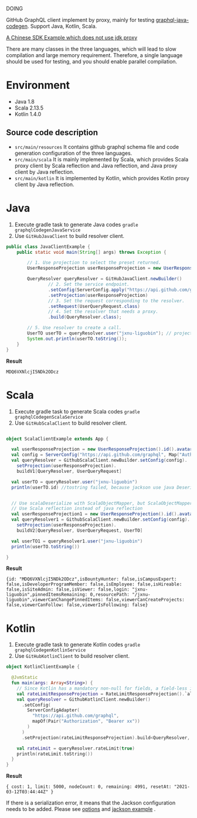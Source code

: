 DOING

GitHub GraphQL client implement by proxy, mainly for
testing [graphql-java-codegen](https://github.com/kobylynskyi/graphql-java-codegen). Support Java, Kotlin, Scala.

[A Chinese SDK Example which does not use jdk proxy](https://github.com/growingio/growingio-graphql-javasdk)

There are many classes in the three languages, which will lead to slow compilation and large memory requirement.
Therefore, a single language should be used for testing, and you should enable parallel compilation.

# Environment

- Java 1.8
- Scala 2.13.5
- Kotlin 1.4.0

## Source code description

- `src/main/resources` It contains github graphql schema file and code generation configuration of the three languages.
- `src/main/scala` It is mainly implemented by Scala, which provides Scala proxy client by Scala reflection and Java
  reflection, and Java proxy client by Java reflection.
- `src/main/kotlin` It is implemented by Kotlin, which provides Kotlin proxy client by Java reflection.

# Java

1. Execute gradle task to generate Java codes `gradle graphqlCodegenJavaService`
2. Use `GitHubJavaClient` to build resolver client.

```java
public class JavaClientExample {
    public static void main(String[] args) throws Exception {

        // 1. Use projection to select the preset returned.
        UserResponseProjection userResponseProjection = new UserResponseProjection().id().avatarUrl().login().resourcePath();

        QueryResolver queryResolver = GitHubJavaClient.newBuilder()
                // 2. Set the service endpoint.
                .setConfig(ServerConfig.apply("https://api.github.com/graphql", Collections.singletonMap("Authorization", "Bearer xx")))
                .setProjection(userResponseProjection)
                // 3. Set the request corresponding to the resolver.
                .setRequest(UserQueryRequest.class)
                // 4. Set the resolver that needs a proxy.
                .build(QueryResolver.class);

        // 5. Use resolver to create a call.
        UserTO userTO = queryResolver.user("jxnu-liguobin"); // projection and request must correspond to the return type of the user method.
        System.out.println(userTO.toString());
    }
}
```

**Result**

```
MDQ6VXNlcjI5NDk2ODcz
```

# Scala

1. Execute gradle task to generate Scala codes `gradle graphqlCodegenScalaService`
2. Use `GitHubScalaClient` to build resolver client.

```scala

object ScalaClientExample extends App {

  val userResponseProjection = new UserResponseProjection().id().avatarUrl().login().resourcePath()
  val config = ServerConfig("https://api.github.com/graphql", Map("Authorization" -> "Bearer xx"))
  val queryResolver = GithubScalaClient.newBuilder.setConfig(config).
    setProjection(userResponseProjection).
    buildV1[QueryResolver, UserQueryRequest]

  val userTO = queryResolver.user("jxnu-liguobin")
  println(userTO.id) //tostring failed, because jackson use java Deserializer 


  // Use scalaDeserialize with ScalaObjectMapper, but ScalaObjectMapper will not be available in scala3.
  // Use Scala reflection instead of java reflection
  val userResponseProjection1 = new UserResponseProjection().id().avatarUrl().login().resourcePath()
  val queryResolver1 = GithubScalaClient.newBuilder.setConfig(config).
    setProjection(userResponseProjection).
    buildV2[QueryResolver, UserQueryRequest, UserTO]

  val userTO1 = queryResolver1.user("jxnu-liguobin")
  println(userTO.toString())

}
```

**Result**

```
{id: "MDQ6VXNlcjI5NDk2ODcz",isBountyHunter: false,isCampusExpert: false,isDeveloperProgramMember: false,isEmployee: false,isHireable: false,isSiteAdmin: false,isViewer: false,login: "jxnu-liguobin",pinnedItemsRemaining: 0,resourcePath: "/jxnu-liguobin",viewerCanChangePinnedItems: false,viewerCanCreateProjects: false,viewerCanFollow: false,viewerIsFollowing: false}
```

# Kotlin

1. Execute gradle task to generate Kotlin codes `gradle graphqlCodegenKotlinService`
2. Use `GitHubKotlinClient` to build resolver client.

```kotlin
object KotlinClientExample {

  @JvmStatic
  fun main(args: Array<String>) {
    // Since Kotlin has a mandatory non-null for fields, a field-less interface test is used here.
    val rateLimitResponseProjection = RateLimitResponseProjection().`all$`(1)
    val queryResolver = GithubKotlinClient.newBuilder()
      .setConfig(
        ServerConfigAdapter(
          "https://api.github.com/graphql",
          mapOf(Pair("Authorization", "Bearer xx"))
        )
      )
      .setProjection(rateLimitResponseProjection).build<QueryResolver, RateLimitQueryRequest>()

    val rateLimit = queryResolver.rateLimit(true)
    println(rateLimit.toString())
  }
}
```

**Result**

```
{ cost: 1, limit: 5000, nodeCount: 0, remaining: 4991, resetAt: "2021-03-12T03:44:44Z" }
```

If there is a serialization error, it means that the Jackson configuration needs to be added. Please
see [options](https://github.com/kobylynskyi/graphql-java-codegen/blob/develop/docs/codegen-options.md) and
[jackson example](https://github.com/kobylynskyi/graphql-java-codegen/blob/de7335adc28529055cadacdc38af99c19f3e4c55/plugins/gradle/example-client/build.gradle#L87)
.